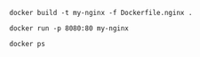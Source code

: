 
```
docker build -t my-nginx -f Dockerfile.nginx .
```

```
docker run -p 8080:80 my-nginx
```

```
docker ps
```